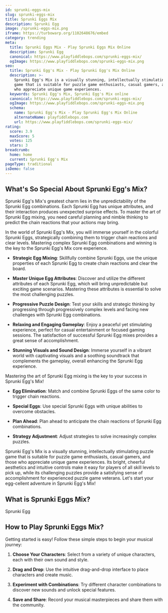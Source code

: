 ```yaml
---
id: sprunki-eggs-mix
slug: sprunki-eggs-mix
title: Sprunki Eggs Mix
description: Sprunki Egg
image: /sprunki-eggs-mix.png
iframe: https://turbowarp.org/1102648676/embed
category: trending
meta:
  title: Sprunki Eggs Mix - Play Sprunki Eggs Mix Online
  description: Sprunki Egg
  canonical: https://www.playfiddlebops.com/sprunki-eggs-mix/
  ogImage: https://www.playfiddlebops.com/sprunki-eggs-mix.png
seo:
  title: Sprunki Egg's Mix - Play Sprunki Egg's Mix Online
  description: >-
    Sprunki Egg's Mix is a visually stunning, intellectually stimulating puzzle
    game that is suitable for puzzle game enthusiasts, casual gamers, and those
    who appreciate unique game experiences.
  keywords: Sprunki Egg's Mix, Sprunki Egg's Mix online
  canonical: https://www.playfiddlebops.com/sprunki-eggs-mix/
  ogImage: https://www.playfiddlebops.com/sprunki-eggs-mix.png
  schema:
    name: Sprunki Egg's Mix - Play Sprunki Egg's Mix Online
    alternateName: playfiddlebops.com
    url: https://www.playfiddlebops.com/sprunki-eggs-mix/
rating:
  score: 3.9
  maxScore: 5
  votes: 125
  stars: 3
breadcrumb:
  home: home
  current: Sprunki Egg's Mix
pageType: traditional
isDemo: false
---
```


## What's So Special About Sprunki Egg's Mix?

Sprunki Egg's Mix's greatest charm lies in the unpredictability of the Sprunki Egg combinations. Each Sprunki Egg has unique attributes, and their interaction produces unexpected surprise effects. To master the art of Sprunki Egg mixing, you need careful planning and nimble thinking to predict the chain reactions that your actions may bring.

In the world of Sprunki Egg's Mix, you will immerse yourself in the colorful Sprunki Eggs, strategically combining them to trigger chain reactions and clear levels. Mastering complex Sprunki Egg combinations and winning is the key to the Sprunki Egg's Mix core experience.

- **Strategic Egg Mixing**: Skillfully combine Sprunki Eggs, use the unique properties of each Sprunki Egg to create chain reactions and clear the board.

- **Master Unique Egg Attributes**: Discover and utilize the different attributes of each Sprunki Egg, which will bring unpredictable but exciting game scenarios. Mastering these attributes is essential to solve the most challenging puzzles.

- **Progressive Puzzle Design**: Test your skills and strategic thinking by progressing through progressively complex levels and facing new challenges with Sprunki Egg combinations.

- **Relaxing and Engaging Gameplay**: Enjoy a peaceful yet stimulating experience, perfect for casual entertainment or focused gaming sessions. The satisfaction of successful Sprunki Egg mixes provides a great sense of accomplishment.

- **Stunning Visuals and Sound Design**: Immerse yourself in a vibrant world with captivating visuals and a soothing soundtrack that complements the gameplay, overall enhancing the Sprunki Egg experience.

Mastering the art of Sprunki Egg mixing is the key to your success in Sprunki Egg's Mix!

- **Egg Elimination**: Match and combine Sprunki Eggs of the same color to trigger chain reactions.

- **Special Eggs**: Use special Sprunki Eggs with unique abilities to overcome obstacles.

- **Plan Ahead**: Plan ahead to anticipate the chain reactions of Sprunki Egg combinations.

- **Strategy Adjustment**: Adjust strategies to solve increasingly complex puzzles.

Sprunki Egg's Mix is a visually stunning, intellectually stimulating puzzle game that is suitable for puzzle game enthusiasts, casual gamers, and those who appreciate unique game experiences. Its bright, cheerful aesthetics and intuitive controls make it easy for players of all skill levels to pick up, while its challenging puzzles provide a satisfying sense of accomplishment for experienced puzzle game veterans. Let's start your egg-cellent adventure in Sprunki Egg's Mix!

## What is Sprunki Eggs Mix?

Sprunki Egg

## How to Play Sprunki Eggs Mix?

Getting started is easy! Follow these simple steps to begin your musical journey:

1. **Choose Your Characters**: Select from a variety of unique characters, each with their own sound and style.

1. **Drag and Drop**: Use the intuitive drag-and-drop interface to place characters and create music.

1. **Experiment with Combinations**: Try different character combinations to discover new sounds and unlock special features.

1. **Save and Share**: Record your musical masterpieces and share them with the community.
